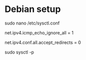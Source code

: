 # Debian setup
sudo nano /etc/sysctl.conf

net.ipv4.icmp_echo_ignore_all = 1

net.ipv4.conf.all.accept_redirects = 0

sudo sysctl -p
